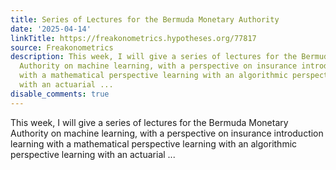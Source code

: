 ```yaml
---
title: Series of Lectures for the Bermuda Monetary Authority
date: '2025-04-14'
linkTitle: https://freakonometrics.hypotheses.org/77817
source: Freakonometrics
description: This week, I will give a series of lectures for the Bermuda Monetary
  Authority on machine learning, with a perspective on insurance introduction learning
  with a mathematical perspective learning with an algorithmic perspective learning
  with an actuarial ...
disable_comments: true
---
```

This week, I will give a series of lectures for the Bermuda Monetary Authority on machine learning, with a perspective on insurance introduction learning with a mathematical perspective learning with an algorithmic perspective learning with an actuarial ...